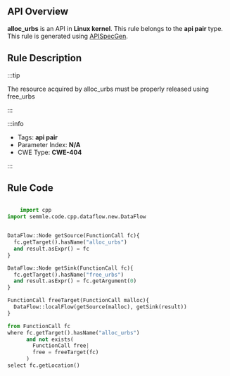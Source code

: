 ---
---


## API Overview
**alloc_urbs** is an API in **Linux kernel**. This rule belongs to the **api pair** type. This rule is generated using [APISpecGen](../../tools/APISpecGen).
## Rule Description

:::tip

The resource acquired by alloc_urbs must be properly released using free_urbs

:::

:::info

- Tags: **api pair**
- Parameter Index: **N/A**
- CWE Type: **CWE-404**

:::

## Rule Code
```python

    import cpp
import semmle.code.cpp.dataflow.new.DataFlow


DataFlow::Node getSource(FunctionCall fc){
  fc.getTarget().hasName("alloc_urbs")
  and result.asExpr() = fc
}

DataFlow::Node getSink(FunctionCall fc){
  fc.getTarget().hasName("free_urbs")
  and result.asExpr() = fc.getArgument(0)
}

FunctionCall freeTarget(FunctionCall malloc){
  DataFlow::localFlow(getSource(malloc), getSink(result))
}

from FunctionCall fc
where fc.getTarget().hasName("alloc_urbs")
      and not exists(
        FunctionCall free| 
        free = freeTarget(fc)
      )
select fc.getLocation()

    
```